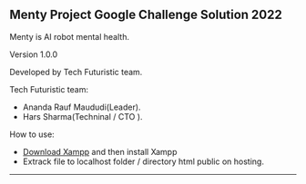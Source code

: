 Menty Project Google Challenge Solution 2022
-------------------------------------------------------------------------------------------------------------------------------------------------------------------------

Menty is AI robot mental health.

Version 1.0.0

Developed by Tech Futuristic team.

Tech Futuristic team:
- Ananda Rauf Maududi(Leader).
- Hars Sharma(Techninal / CTO ).

How to use:
- [Download Xampp](https://www.apachefriends.org/download.html) and then install Xampp
- Extrack file to localhost folder / directory html public on hosting.


-------------------------------------------------------------------------------------------------------------------------------------------------------------------------
